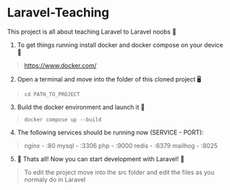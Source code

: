 # Laravel-Teaching
This project is all about teaching Laravel to Laravel noobs 🧠

1. To get things running install docker and docker compose on your device 🐋

> https://www.docker.com/

2. Open a terminal and move into the folder of this cloned project 🖥️

>     cd PATH_TO_PROJECT

3. Build the docker environment and launch it 🚀

>     docker compose up --build

4. The following services should be running now (SERVICE - PORT):

> nginx - :80
> mysql - :3306
> php - :9000
> redis - :6379
> mailhog - :8025


5. 🤩 Thats all! Now you can start development with Laravel! 🤩

> To edit the project move into the src folder and edit the files as you normaly do in Laravel
